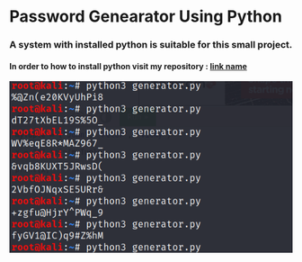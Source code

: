 # Password Genearator Using Python
### A system with installed python is suitable for this small project.


#### In order to how to install python visit my repository : [link name](targetURL "Link title")
![Screenshot](Generator.png)
